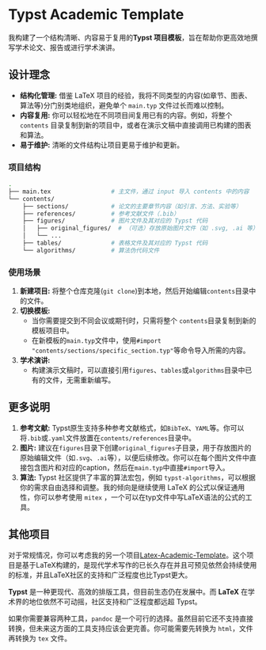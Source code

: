 # Typst Academic Template
我构建了一个结构清晰、内容易于复用的**Typst 项目模板**，旨在帮助你更高效地撰写学术论文、报告或进行学术演讲。

## 设计理念
- **结构化管理:** 借鉴 LaTeX 项目的经验，我将不同类型的内容(如章节、图表、算法等)分门别类地组织，避免单个 `main.typ` 文件过长而难以控制。
- **内容复用:** 你可以轻松地在不同项目间复用已有的内容。例如，将整个 `contents` 目录复制到新的项目中，或者在演示文稿中直接调用已构建的图表和算法。
- **易于维护:** 清晰的文件结构让项目更易于维护和更新。


### 项目结构
```bash
.
├── main.tex                 # 主文件，通过 input 导入 contents 中的内容
└── contents/
    ├── sections/            # 论文的主要章节内容（如引言、方法、实验等）
    ├── references/          # 参考文献文件（.bib）
    ├── figures/             # 图片文件及其对应的 Typst 代码
    │   ├── original_figures/  # （可选）存放原始图片文件（如 .svg, .ai 等）
    │   └── ...
    ├── tables/              # 表格文件及其对应的 Typst 代码
    └── algorithms/          # 算法伪代码文件
```

### 使用场景
1. **新建项目:** 将整个仓库克隆(`git clone`)到本地，然后开始编辑`contents`目录中的文件。
1. **切换模板:**
   - 当你需要提交到不同会议或期刊时，只需将整个 `contents`目录复制到新的模板项目中。
   - 在新模板的`main.typ`文件中，使用`#import "contents/sections/specific_section.typ"`等命令导入所需的内容。
1. **学术演讲:**
   - 构建演示文稿时，可以直接引用`figures`、`tables`或`algorithms`目录中已有的文件，无需重新编写。


## 更多说明
1. **参考文献:** Typst原生支持多种参考文献格式，如`BibTeX`、`YAML`等。你可以将`.bib`或`.yaml`文件放置在`contents/references`目录中。
1. **图片:** 建议在`figures`目录下创建`original_figures`子目录，用于存放图片的原始编辑文件（如`.svg`、`.ai`等），以便后续修改。你可以在每个图片文件中直接包含图片和对应的caption，然后在`main.typ`中直接`#import`导入。
1. **算法:** Typst 社区提供了丰富的算法宏包，例如 `typst-algorithms`，可以根据你的需求自由选择和调整。我的倾向是继续使用 LaTeX 的公式以保证通用性，你可以参考使用 `mitex` ，一个可以在typ文件中写LaTeX语法的公式的工具。


## 其他项目
对于常规情况，你可以考虑我的另一个项目[Latex-Academic-Template](https://github.com/yuliu625/Yu-Latex-Academic-Template)。这个项目是基于LaTeX构建的，是现代学术写作的已长久存在并且可预见依然会持续使用的标准，并且LaTeX社区的支持和广泛程度也比Typst更大。

**Typst** 是一种更现代、高效的排版工具，但目前生态仍在发展中。而 **LaTeX** 在学术界的地位依然不可动摇，社区支持和广泛程度都远超 Typst。

如果你需要兼容两种工具，`pandoc` 是一个可行的选择。虽然目前它还不支持直接转换，但未来这方面的工具支持应该会更完善。你可能需要先转换为 `html`，文件再转换为 `tex` 文件。

